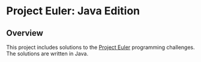 # Project Euler: Java Edition

## Overview

This project includes solutions to the [Project Euler](https://projecteuler.net/progress) programming challenges.
The solutions are written in Java.
